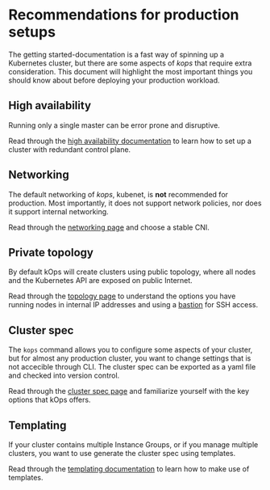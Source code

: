 # Recommendations for production setups

The getting started-documentation is a fast way of spinning up a Kubernetes cluster, but there are some aspects of _kops_ that require extra consideration. This document will highlight the most important things you should know about before deploying your production workload.

## High availability

Running only a single master can be error prone and disruptive. 

Read through the [high availability documentation](../operations/high_availability.md) to learn how to set up a cluster with redundant control plane.

## Networking

The default networking of _kops_, kubenet, is **not** recommended for production. Most importantly, it does not support network policies, nor does it support internal networking.

Read through the [networking page](../networking.md) and choose a stable CNI.

## Private topology

By default kOps will create clusters using public topology, where all nodes and the Kubernetes API are exposed on public Internet.

Read through the [topology page](../topology.md) to understand the options you have running nodes in internal IP addresses and using a [bastion](../bastion.md) for SSH access.

## Cluster spec

The `kops` command allows you to configure some aspects of your cluster, but for almost any production cluster, you want to change settings that is not accecible through CLI. The cluster spec can be exported as a yaml file and checked into version control.

Read through the [cluster spec page](../cluster_spec.md) and familiarize yourself with the key options that kOps offers.

## Templating

If your cluster contains multiple Instance Groups, or if you manage multiple clusters, you want to use generate the cluster spec using templates.

Read through the [templating documentation](../operations/cluster_template.md) to learn how to make use of templates.